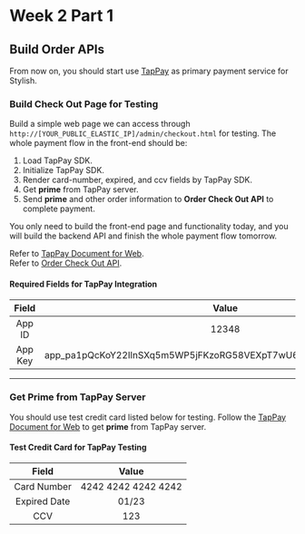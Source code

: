 # Week 2 Part 1

## Build Order APIs

From now on, you should start use [TapPay](https://www.tappaysdk.com/en/) as primary payment service for Stylish.

### Build Check Out Page for Testing

Build a simple web page we can access through `http://[YOUR_PUBLIC_ELASTIC_IP]/admin/checkout.html` for testing. The whole payment flow in the front-end should be:

1. Load TapPay SDK.
2. Initialize TapPay SDK.
3. Render card-number, expired, and ccv fields by TapPay SDK.
4. Get **prime** from TapPay server.
5. Send **prime** and other order information to **Order Check Out API** to complete payment.

You only need to build the front-end page and functionality today, and you will build the backend API and finish the whole payment flow tomorrow.

Refer to [TapPay Document for Web](https://docs.tappaysdk.com/tutorial/zh/web/front.html#front).  
Refer to [Order Check Out API](https://github.com/AppWorks-School-Materials/API-Doc/tree/master/Stylish#order-check-out-api).

#### Required Fields for TapPay Integration

|  Field  |                              Value                               |
| :-----: | :--------------------------------------------------------------: |
| App ID  |                              12348                               |
| App Key | app_pa1pQcKoY22IlnSXq5m5WP5jFKzoRG58VEXpT7wU62ud7mMbDOGzCYIlzzLF |

---

### Get Prime from TapPay Server

You should use test credit card listed below for testing. Follow the [TapPay Document for Web](https://docs.tappaysdk.com/tutorial/zh/web/front.html#front) to get **prime** from TapPay server.

#### Test Credit Card for TapPay Testing

|    Field     |        Value        |
| :----------: | :-----------------: |
| Card Number  | 4242 4242 4242 4242 |
| Expired Date |        01/23        |
|     CCV      |         123         |
